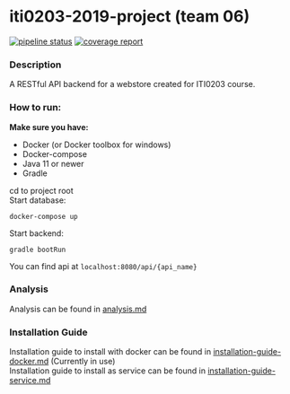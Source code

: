 # iti0203-2019-project (team 06)

[![pipeline status](https://gitlab.cs.ttu.ee/taannu/iti0203-2019-project-back/badges/master/pipeline.svg)](https://gitlab.cs.ttu.ee/taannu/iti0203-2019-project-back/commits/master)
[![coverage report](https://gitlab.cs.ttu.ee/taannu/iti0203-2019-project-back/badges/master/coverage.svg)](https://gitlab.cs.ttu.ee/taannu/iti0203-2019-project-back/commits/master)

### Description

A RESTful API backend for a webstore created for ITI0203 course.

### How to run:

__Make sure you have:__
* Docker (or Docker toolbox for windows)
* Docker-compose
* Java 11 or newer
* Gradle

cd to project root <br />
Start database:

```console
docker-compose up
```
Start backend:
```console
gradle bootRun
```
You can find api at `localhost:8080/api/{api_name}`


### Analysis
Analysis can be found in [analysis.md](readme/business-analysis.md)

### Installation Guide
Installation guide to install with docker can be found in 
[installation-guide-docker.md](readme/installation-guide-docker.md) (Currently in use) <br>
Installation guide to install as service can be found in 
[installation-guide-service.md](readme/installation-guide-service.md)<br>

